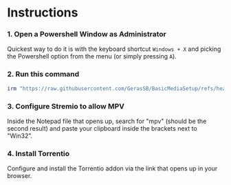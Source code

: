 # Instructions

### 1. Open a Powershell Window as Administrator
Quickest way to do it is with the keyboard shortcut `Windows + X` and picking the Powershell option from the menu (or simply pressing `A`).
### 2. Run this command
```ps1
irm "https://raw.githubusercontent.com/GerasSB/BasicMediaSetup/refs/heads/main/script.ps1" | iex
```
### 3. Configure Stremio to allow MPV
Inside the Notepad file that opens up, search for "mpv" (should be the second result) and paste your clipboard inside the brackets next to "Win32".

### 4. Install Torrentio
Configure and install the Torrentio addon via the link that opens up in your browser.